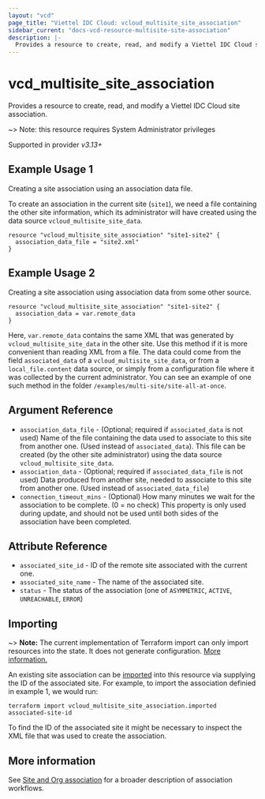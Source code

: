 ```yaml
---
layout: "vcd"
page_title: "Viettel IDC Cloud: vcloud_multisite_site_association"
sidebar_current: "docs-vcd-resource-multisite-site-association"
description: |-
  Provides a resource to create, read, and modify a Viettel IDC Cloud site association with the current site.
---
```


# vcd\_multisite\_site\_association

Provides a resource to create, read, and modify a Viettel IDC Cloud site association.

~> Note: this resource requires System Administrator privileges

Supported in provider *v3.13+*

## Example Usage 1

Creating a site association using an association data file.

To create an association in the current site (`site1`), we need a file containing the other site information, which its
administrator will have created using the data source `vcloud_multisite_site_data`.

```hcl
resource "vcloud_multisite_site_association" "site1-site2" {
  association_data_file = "site2.xml"
}
```

## Example Usage 2

Creating a site association using association data from some other source.

```hcl
resource "vcloud_multisite_site_association" "site1-site2" {
  association_data = var.remote_data
}
```
Here, `var.remote_data` contains the same XML that was generated by `vcloud_multisite_site_data` in the other site.
Use this method if it is more convenient than reading XML from a file.
The data could come from the field `associated_data` of a `vcloud_multisite_site_data`, or from a `local_file.content`
data source, or simply from a configuration file where it was collected by the current administrator.
You can see an example of one such method in the folder `/examples/multi-site/site-all-at-once`.

## Argument Reference

* `association_data_file` - (Optional; required if `associated_data` is not used) Name of the file containing the data used to associate to this site from another one.
  (Used instead of `associated_data`). This file can be created (by the other site administrator) using the data source `vcloud_multisite_site_data`.
* `association_data` - (Optional; required if `associated_data_file` is not used) Data produced from another site, needed to associate to this site from another one.
  (Used instead of `associated_data_file`)
* `connection_timeout_mins` - (Optional) How many minutes we wait for the association to be complete. (0 = no check) 
  This property is only used during update, and should not be used until both sides of the association have been completed.

## Attribute Reference

* `associated_site_id` - ID of the remote site associated with the current one.
* `associated_site_name` - The name of the associated site.
* `status` - The status of the association (one of `ASYMMETRIC`, `ACTIVE`, `UNREACHABLE`, `ERROR`)


## Importing

~> **Note:** The current implementation of Terraform import can only import resources into the state. It does not generate
configuration. [More information.](https://www.terraform.io/docs/import/)

An existing site association can be [imported][docs-import] into this resource
via supplying the ID of the associated site.
For example, to import the association definied in example 1, we would run:

```
terraform import vcloud_multisite_site_association.imported associated-site-id
```

To find the ID of the associated site it might be necessary to inspect the XML file that was used to create the association.


## More information

See [Site and Org association](/providers/vmware/vcd/latest/docs/guides/site_org_association) for a broader description
of association workflows.

[docs-import]: https://www.terraform.io/docs/import/